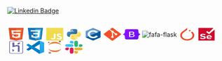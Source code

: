 <!-- ## Olá internet, eu sou o 𝖆𝖇𝖗𝖎𝖈𝖎𝖔𝖋 😁😁 -->

<!-- <h1>𝖆𝖇𝖗𝖎𝖈𝖎𝖔𝖋<h1/> -->
 
[![Linkedin Badge](https://img.shields.io/badge/-LinkedIn-blue?style=flat-square&logo=Linkedin&logoColor=white&link=https://www.linkedin.com/in/abriciof/)](https://www.linkedin.com/in/abriciof/)

<!-- 
<p align="center">

 
  <img height="180em" src="https://github-readme-stats.vercel.app/api?username=abriciof&show_icons=true&theme=dark&include_all_commits=true&count_private=true"/>
<!-- [![Readme Card](https://github-readme-stats.vercel.app/api/pin/?username=abriciof&repo=github-readme-stats)](https://github.com/anuraghazra/github-readme-stats) -->
<!--   <img height="180em" src="https://github-readme-stats.vercel.app/api/top-langs/?username=abriciof&layout=compact&langs_count=7&theme=dark"/>
  --> 
  <br>
<!--   <div style="display: inline_block"><br> -->
  <img align="center" alt="fafa-HTML" height="30" width="40" src="https://raw.githubusercontent.com/devicons/devicon/master/icons/html5/html5-original.svg">
  <img align="center" alt="fafa-CSS" height="30" width="40" src="https://raw.githubusercontent.com/devicons/devicon/master/icons/css3/css3-original.svg">
  <img align="center" alt="fafa-Js" height="30" width="40" src="https://raw.githubusercontent.com/devicons/devicon/master/icons/javascript/javascript-plain.svg">
  <img align="center" alt="fafa-Python" height="30" width="40" src="https://raw.githubusercontent.com/devicons/devicon/master/icons/python/python-original.svg">
  <img align="center" alt="fafa-c" height="30" width="40" src="https://raw.githubusercontent.com/devicons/devicon/master/icons/c/c-original.svg">
  <img align="center" alt="fafa-git" height="30" width="40" src="https://raw.githubusercontent.com/devicons/devicon/master/icons/git/git-original.svg">
  <img align="center" alt="fafa-bootstrap" height="30" width="40" src="https://raw.githubusercontent.com/devicons/devicon/master/icons/bootstrap/bootstrap-original.svg">
  <img align="center" alt="fafa-flask" height="30" width="40" src="https://user-images.githubusercontent.com/65060013/168407097-6d0b5903-e90f-4b96-a018-5f8cd8073795.png">
  <img align="center" alt="fafa-pytorch" height="30" width="40" src="https://raw.githubusercontent.com/devicons/devicon/master/icons/pytorch/pytorch-original.svg">
  <img align="center" alt="fafa-selenium" height="30" width="40" src="https://raw.githubusercontent.com/devicons/devicon/master/icons/selenium/selenium-original.svg">
  <img align="center" alt="fafa-heroku" height="30" width="40" src="https://raw.githubusercontent.com/devicons/devicon/master/icons/heroku/heroku-original.svg">
  <img align="center" alt="fafa-vscode" height="30" width="40" src="https://raw.githubusercontent.com/devicons/devicon/master/icons/vscode/vscode-original.svg">
  <img align="center" alt="fafa-jupyter" height="30" width="40" src="https://raw.githubusercontent.com/devicons/devicon/master/icons/jupyter/jupyter-original.svg">
  <img align="center" alt="fafa-slack" height="30" width="40" src="https://raw.githubusercontent.com/devicons/devicon/master/icons/slack/slack-original.svg">
<!--   <img align="center" alt="fafa-slack" height="30" width="40" src="https://raw.githubusercontent.com/devicons/devicon/master/icons/linkedin/linkedin-original.svg"> -->


 



<!-- </div> -->
</p>
